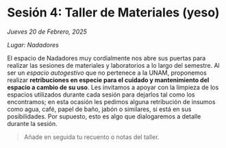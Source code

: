 # Sesión 4: Taller de Materiales (yeso)

_Jueves 20 de Febrero, 2025_

_Lugar: Nadadores_

El espacio de Nadadores muy cordialmente nos abre sus puertas para realizar las sesiones de materiales y laboratorios a lo largo del semestre.
Al ser un _espacio autogestivo_ que no pertenece a la UNAM, proponemos realizar **retribuciones en especie para el cuidado y mantenimiento del espacio a cambio de su uso**.
Les invitamos a apoyar con la limpieza de los espacios utilizados durante cada sesión para dejarlos tal como los encontramos;
en esta ocasión les pedimos alguna retribución de insumos como agua, café, papel de baño, jabón o similares, si está en sus posibilidades.
Por supuesto, esto es algo que dialogaremos a detalle durante la sesión.

> Añade en seguida tu recuento o notas del taller.
